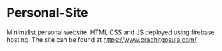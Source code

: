 # Personal-Site
Minimalist personal website. HTML CSS and JS deployed using firebase hosting. The site can be found at https://www.pradhitgosula.com/
